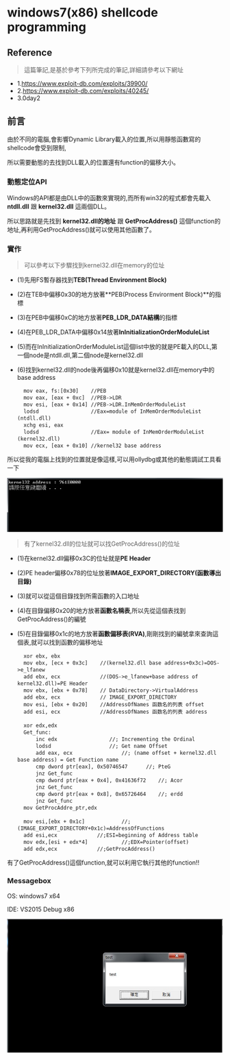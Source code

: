 # windows7(x86) shellcode programming

## Reference

> 這篇筆記,是基於參考下列所完成的筆記,詳細請參考以下網址
+ 1.https://www.exploit-db.com/exploits/39900/
+ 2.https://www.exploit-db.com/exploits/40245/
+ 3.0day2

## 前言

由於不同的電腦,會影響Dynamic Library載入的位置,所以用靜態函數寫的shellcode會受到限制,

所以需要動態的去找到DLL載入的位置還有function的偏移大小。

### 動態定位API

Windows的API都是由DLL中的函數來實現的,而所有win32的程式都會先載入 **ntdll.dll** 跟 **kernel32.dll** 這兩個DLL。

所以思路就是先找到 **kernel32.dll的地址** 跟 **GetProcAddress()** 這個function的地址,再利用GetProcAddress()就可以使用其他函數了。

### 實作

> 可以參考以下步驟找到kernel32.dll在memory的位址
+ (1)先用FS暫存器找到**TEB(Thread Environment Block)**
+ (2)在TEB中偏移0x30的地方放著**PEB(Process Envirorment Block)**的指標
+ (3)在PEB中偏移0xC的地方放著**PEB_LDR_DATA結構**的指標
+ (4)在PEB_LDR_DATA中偏移0x14放著**InInitializationOrderModuleList**
+ (5)而在InInitializationOrderModuleList這個list中放的就是PE載入的DLL,第一個node是ntdll.dll,第二個node是kernel32.dll
+ (6)找到kernel32.dll的node後再偏移0x10就是kernel32.dll在memory中的base address

		mov eax, fs:[0x30]    //PEB
		mov eax, [eax + 0xc]  //PEB->LDR 
		mov esi, [eax + 0x14] //PEB->LDR.InMemOrderModuleList
		lodsd                 //Eax=module of InMemOrderModuleList (ntdll.dll)
		xchg esi, eax
		lodsd                 //Eax= module of InMemOrderModuleList (kernel32.dll)
		mov ecx, [eax + 0x10] //kernel32 base address
 
 所以從我的電腦上找到的位置就是像這樣,可以用ollydbg或其他的動態調試工具看一下
 
![kernel32base](https://github.com/qqgnoe466263/shellcode/blob/master/windows7-x86/pic/ker_base.jpg)

> 有了kernel32.dll的位址就可以找GetProcAddress()的位址
+ (1)在kernel32.dll偏移0x3C的位址就是**PE Header**
+ (2)PE header偏移0x78的位址放著**IMAGE_EXPORT_DIRECTORY(函數導出目錄)**
+ (3)就可以從這個目錄找到所需函數的入口地址
+ (4)在目錄偏移0x20的地方放著**函數名稱表**,所以先從這個表找到GetProcAddress()的編號
+ (5)在目錄偏移0x1c的地方放著**函數偏移表(RVA)**,剛剛找到的編號拿來查詢這個表,就可以找到函數的偏移地址

		xor ebx, ebx
		mov ebx, [ecx + 0x3c]    //(kernel32.dll base address+0x3c)=DOS->e_lfanew
		add ebx, ecx             //(DOS->e_lfanew+base address of kernel32.dll)=PE Header
		mov ebx, [ebx + 0x78]    // DataDirectory->VirtualAddress
		add ebx, ecx             // IMAGE_EXPORT_DIRECTORY
		mov esi, [ebx + 0x20]    //AddressOfNames 函数名的列表 offset
		add esi, ecx             //AddressOfNames 函数名的列表 address		

		xor edx,edx
		Get_func:
			inc edx					//; Incrementing the Ordinal
			lodsd					//; Get name Offset
			add eax, ecx				//; (name offset + kernel32.dll base address) = Get Function name
			cmp dword ptr[eax], 0x50746547		//; PteG
			jnz Get_func
			cmp dword ptr[eax + 0x4], 0x41636f72 	//; Acor
			jnz Get_func
			cmp dword ptr[eax + 0x8], 0x65726464 	//; erdd
			jnz Get_func		
		mov GetProcAddre_ptr,edx
		
		mov esi,[ebx + 0x1c]    		//;(IMAGE_EXPORT_DIRECTORY+0x1c)=AddressOfFunctions
		add esi,ecx				//;ESI=beginning of Address table	
		mov edx,[esi + edx*4]			//;EDX=Pointer(offset)
		add edx,ecx				//;GetProcAddress()

有了GetProcAddress()這個function,就可以利用它執行其他的function!!

### Messagebox

OS: windows7 x64 

IDE: VS2015 Debug x86

![messagebox](https://github.com/qqgnoe466263/shellcode/blob/master/windows7-x86/pic/messagebox.jpg)
